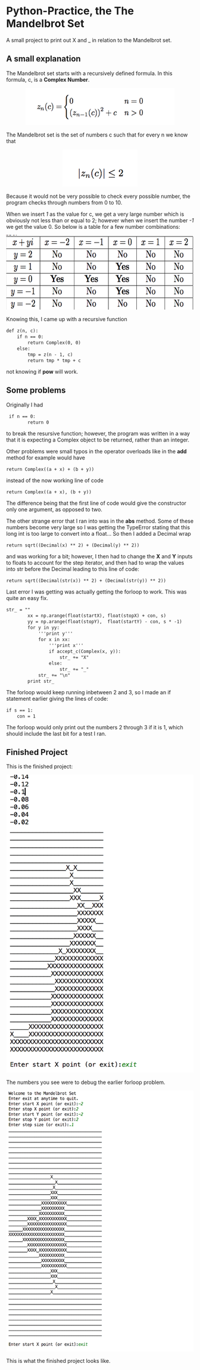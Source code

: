 # Python-Practice, the The Mandelbrot Set

A small project to print out X and _ in relation to the Mandelbrot set.

## A small explanation

The Mandelbrot set starts with a recursively defined formula. In this formula,
c, is a **Complex Number**.
<p align="center">
  <img width="400" height="100" src="https://github.com/joochanshin/Python-Practice/blob/master/The%20Mandelbrot%20Set/SC/SS5.png">
</p>

The Mandelbrot set is the set of numbers c such that for every n we know
that

<p align="center">
  <img width="200" height="100" src="https://github.com/joochanshin/Python-Practice/blob/master/The%20Mandelbrot%20Set/SC/SS6.png">
</p>

Because it would not be very possible to check every possible number, the program checks through numbers from 0 to 10.

When we insert *1* as the value for c, we get a very large number which is obviously not less than or equal to 2; however when we insert the number *-1* we get the value 0. So below is a table for a few number combinations:

<p align="center">
  <img width="600" height="200" src="https://github.com/joochanshin/Python-Practice/blob/master/The%20Mandelbrot%20Set/SC/SS1.png">
</p>

Knowing this, I came up with a recursive function 

```
def z(n, c):
    if n == 0:
        return Complex(0, 0)
    else:
        tmp = z(n - 1, c)
        return tmp * tmp + c
```
not knowing if __pow__ will work. 

## Some problems

Originally I had
```
 if n == 0:
        return 0
```
to break the resursive function; however, the program was written in a way that it is expecting a Complex object to be returned, rather than an integer. 

Other problems were small typos in the operator overloads like in the __add__ method for example would have
```
return Complex((a + x) + (b + y))
```
instead of the now working line of code
```
return Complex((a + x), (b + y))
```
The difference being that the first line of code would give the constructor only one argument, as opposed to two. 

The other strange error that I ran into was in the __abs__ method. Some of these numbers become very large so I was getting the TypeError stating that this long int is too large to convert into a float... So then I added a Decimal wrap

```
return sqrt((Decimal(x) ** 2) + (Decimal(y) ** 2))
```
and was working for a bit; however, I then had to change the **X** and **Y** inputs to floats to account for the step iterator, and then had to wrap the values into str before the Decimal leading to this line of code:
```
return sqrt((Decimal(str(x)) ** 2) + (Decimal(str(y)) ** 2))
```

Last error I was getting was actually getting the forloop to work. This was quite an easy fix. 

```
str_ = ""
        xx = np.arange(float(startX), float(stopX) + con, s)
        yy = np.arange(float(stopY),  float(startY) - con, s * -1)
        for y in yy:
            '''print y'''
            for x in xx:
                '''print x'''
                if accept_c(Complex(x, y)):
                    str_ += "X"
                else:
                    str_ += "_"
            str_ += "\n"
        print str_
```
The forloop would keep running inbetween 2 and 3, so I made an if statement earlier giving the lines of code:
```
if s == 1:
    con = 1
```
The forloop would only print out the numbers 2 through 3 if it is 1, which should include the last bit for a test I ran.

## Finished Project

This is the finished project:
<p align="center">
  <img width="600" height="800" src="https://github.com/joochanshin/Python-Practice/blob/master/The%20Mandelbrot%20Set/SC/SS4.png">
</p>
The numbers you see were to debug the earlier forloop problem.

<p align="center">
  <img width="600" height="700" src="https://github.com/joochanshin/Python-Practice/blob/master/The%20Mandelbrot%20Set/SC/SS3.png">
</p>


This is what the finished project looks like.
